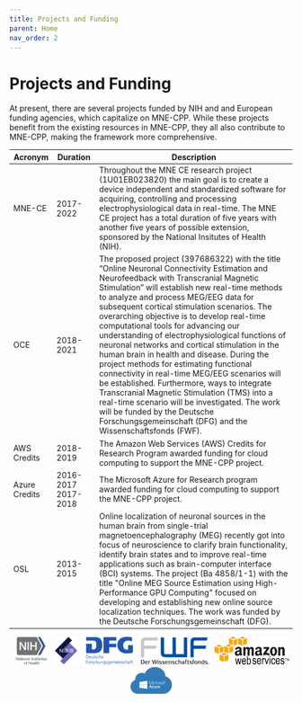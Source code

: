 ```yaml
---
title: Projects and Funding
parent: Home
nav_order: 2
---
```


# Projects and Funding

At present, there are several projects funded by NIH and and European funding agencies, which capitalize on MNE-CPP. While these projects benefit from the existing resources in MNE-CPP, they all also contribute to MNE-CPP, making the framework more comprehensive.

| Acronym | Duration | Description |
|-------|-------|-------|
| MNE-CE | 2017-2022 | Throughout the MNE CE research project (1U01EB023820) the main goal is to create a device independent and standardized software for acquiring, controlling and processing electrophysiological data in real-time. The MNE CE project has a total duration of five years with another five years of possible extension, sponsored by the National Insitutes of Health (NIH). |
| OCE | 2018-2021 | The proposed project (397686322) with the title “Online Neuronal Connectivity Estimation and Neurofeedback with Transcranial Magnetic Stimulation” will establish new real-time methods to analyze and process MEG/EEG data for subsequent cortical stimulation scenarios. The overarching objective is to develop real-time computational tools for advancing our understanding of electrophysiological functions of neuronal networks and cortical stimulation in the human brain in health and disease. During the project methods for estimating functional connectivity in real-time MEG/EEG scenarios will be established. Furthermore, ways to integrate Transcranial Magnetic Stimulation (TMS) into a real-time scenario will be investigated. The work will be funded by the Deutsche Forschungsgemeinschaft (DFG) and the Wissenschaftsfonds (FWF). |
| AWS Credits | 2018-2019 | The Amazon Web Services (AWS) Credits for Research Program awarded funding for cloud computing to support the MNE-CPP project. |
| Azure Credits | 2016-2017 2017-2018 | The Microsoft Azure for Research program awarded funding for cloud computing to support the MNE-CPP project. |
| OSL | 2013-2015 | Online localization of neuronal sources in the human brain from single-trial magnetoencephalography (MEG) recently got into focus of neuroscience to clarify brain functionality, identify brain states and to improve real-time applications such as brain-computer interface (BCI) systems. The project (Ba 4858/1-1) with the title "Online MEG Source Estimation using High-Performance GPU Computing" focused on developing and establishing new online source localization techniques. The work was funded by the Deutsche Forschungsgemeinschaft (DFG). |

<html>
   <footer class="footer">
   <div class="container institutions" style="text-align: center">   
      <a href="https://www.nih.gov/" target="_blank"><img style="max-height:50px;height:auto;width:auto;" src="images/funding_logos/nih.svg" title="National Institutes of Health (NIH)" hspace="5" alt="National Institutes of Health (NIH)"/></a>   
      <a href="https://www.nibib.nih.gov/" target="_blank"><img style="max-height:50px;height:auto;width:auto;" src="images/funding_logos/nibib.svg" title="National Institute of Biomedical Imaging and Bioengineering (NIBIB) " hspace="5" alt="National Institute of Biomedical Imaging and Bioengineering (NIBIB) "/></a>   
      <a href="https://www.dfg.de/" target="_blank"><img style="max-height:50px;height:auto;width:auto;" src="images/funding_logos/dfg.svg" title="Deutsche Forschungsgesellschaft" hspace="5" alt="Deutsche Forschungsgesellschaft"/></a>
      <a href="https://m.fwf.ac.at/" target="_blank"><img style="max-height:50px;height:auto;width:auto;" src="images/funding_logos/fwf.svg" title="FWF Der Wissenschaftsfonds" hspace="5" alt="FWF Der Wissenschaftsfonds"/></a>
      <a href="https://aws.amazon.com/" target="_blank"><img style="max-height:50px;height:auto;width:auto;" src="images/funding_logos/aws.svg" title="Amazon Web Service (AWS)" alt="Amazon Web Service (AWS)"/></a>
      <a href="https://azure.microsoft.com/" target="_blank"><img style="max-height:50px;height:auto;width:auto;" src="images/funding_logos/azure.svg" title="Microsoft Azure: Cloud Computing Services" hspace="5" alt="Microsoft Azure: Cloud Computing Services"/></a>
   </div>
   </footer>
   <span style="display:block; height:25px;"></span>
</html>
